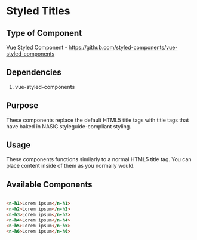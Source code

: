 # Styled Titles

## Type of Component

Vue Styled Component - https://github.com/styled-components/vue-styled-components

## Dependencies

1. vue-styled-components

## Purpose

These components replace the default HTML5 title tags with title tags that have baked in NASIC styleguide-compliant styling.

## Usage

These components functions similarly to a normal HTML5 title tag. You can place content inside of them as you normally would.

## Available Components

```html

<n-h1>Lorem ipsum</n-h1>
<n-h2>Lorem ipsum</n-h2>
<n-h3>Lorem ipsum</n-h3>
<n-h4>Lorem ipsum</n-h4>
<n-h5>Lorem ipsum</n-h5>
<n-h6>Lorem ipsum</n-h6>

```

